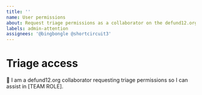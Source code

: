 ```yaml
---
title: ''
name: User permissions
about: Request triage permissions as a collaborator on the defund12.org team.
labels: admin-attention
assignees: '@bingbongle @shortcircuit3'
---
```


# Triage access

👋 I am a defund12.org collaborator requesting triage permissions so I can assist in [TEAM ROLE].
